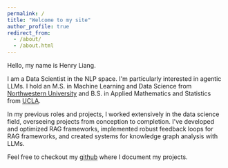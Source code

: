 ```yaml
---
permalink: /
title: "Welcome to my site"
author_profile: true
redirect_from: 
  - /about/
  - /about.html
---
```


Hello, my name is Henry Liang. 

I am a Data Scientist in the NLP space. I'm particularly interested in agentic LLMs.  I hold an M.S. in Machine Learning and Data Science from [Northwestern University](https://www.mccormick.northwestern.edu/machine-learning-data-science/) and B.S. in Applied Mathematics and Statistics from [UCLA](https://ww3.math.ucla.edu/). 

In my previous roles and projects, I worked extensively in the data science field, overseeing projects from conception to completion. I've developed and optimized RAG frameworks, implemented robust feedback loops for RAG frameworks, and created systems for knowledge graph analysis with LLMs.

Feel free to checkout my [github](https://github.com/HenryLiang-123) where I document my projects.
